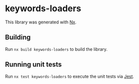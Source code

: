 # keywords-loaders

This library was generated with [Nx](https://nx.dev).

## Building

Run `nx build keywords-loaders` to build the library.

## Running unit tests

Run `nx test keywords-loaders` to execute the unit tests via [Jest](https://jestjs.io).
